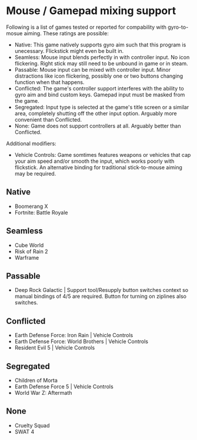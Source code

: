 # Mouse / Gamepad mixing support

Following is a list of games tested or reported for compability with gyro-to-mosue aiming. These ratings are possible:
- Native: This game natively supports gyro aim such that this program is unecessary. Flickstick might even be built in.
- Seamless: Mouse input blends perfectly in with controller input. No icon flickering. Right stick may still need to be unbound in game or in steam.
- Passable: Mouse input can be mixed with controller input. Minor distractions like icon flickering, possibly one or two buttons changing function when that happens.
- Conflicted: The game's controller support interferes with the ability to gyro aim and bind custom keys. Gamepad input must be masked from the game.
- Segregated: Input type is selected at the game's title screen or a similar area, completely shutting off the other input option. Arguably more convenient than Conflicted.
- None: Game does not support controllers at all. Arguably better than Conflicted.

Additional modifiers:
- Vehicle Controls: Game somtimes features weapons or vehicles that cap your aim speed and/or smooth the input, which works poorly with flickstick. An alternative binding for traditional stick-to-mouse aiming may be required.

## Native
- Boomerang X
- Fortnite: Battle Royale

## Seamless
- Cube World
- Risk of Rain 2
- Warframe

## Passable
- Deep Rock Galactic | Support tool/Resupply button switches context so manual bindings of 4/5 are required. Button for turning on ziplines also switches.

## Conflicted
- Earth Defense Force: Iron Rain | Vehicle Controls
- Earth Defense Force: World Brothers | Vehicle Controls
- Resident Evil 5 | Vehicle Controls

## Segregated
- Children of Morta
- Earth Defense Force 5 | Vehicle Controls
- World War Z: Aftermath

## None
- Cruelty Squad
- SWAT 4
